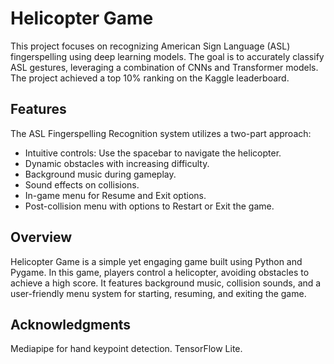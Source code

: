 # Helicopter Game

This project focuses on recognizing American Sign Language (ASL) fingerspelling using deep learning models. The goal is to accurately classify ASL gestures, leveraging a combination of CNNs and Transformer models. The project achieved a top 10% ranking on the Kaggle leaderboard.  
     
## Features      
  
The ASL Fingerspelling Recognition system utilizes a two-part approach:
 
- Intuitive controls: Use the spacebar to navigate the helicopter.
- Dynamic obstacles with increasing difficulty.
- Background music during gameplay.
- Sound effects on collisions.
- In-game menu for Resume and Exit options.
- Post-collision menu with options to Restart or Exit the game.

## Overview

Helicopter Game is a simple yet engaging game built using Python and Pygame. In this game, players control a helicopter, avoiding obstacles to achieve a high score. It features background music, collision sounds, and a user-friendly menu system for starting, resuming, and exiting the game.

## Acknowledgments

Mediapipe for hand keypoint detection.
TensorFlow Lite.
